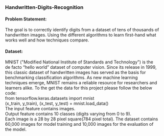 ### Handwritten-Digits-Recognition

#### Problem Statement:
The goal is to correctly identify digits from a dataset of tens of thousands of handwritten images. Using the different algorithms to learn first-hand what works well and how techniques compare.<br>

#### Dataset:
MNIST ("Modified National Institute of Standards and Technology") is the de facto “hello world” dataset of computer vision. Since its release in 1999, this classic dataset of handwritten images has served as the basis for benchmarking classification algorithms. As new machine learning techniques emerge, MNIST remains a reliable resource for researchers and learners alike.
To the get the data for this project please follow the below code:<br>
from tensorflow.keras.datasets import mnist<br>
(x_train, y_train), (x_test, y_test) = mnist.load_data()<br>
The input feature contains images.<br>
Output feature contains 10 classes (digits varying from 0 to 9).<br>
Each image is a 28 by 28 pixel square(784 pixel total). The dataset contains 60,000 images for model training and 10,000 images for the evaluation of the model.<br>

